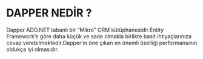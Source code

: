 # DAPPER NEDİR ?

Dapper ADO.NET tabanlı bir “Mikro” ORM kütüphanesidir.Entity Framework’e göre daha küçük ve sade olmakla birlikte basit ihtiyaçlarınıza cevap verebilmektedir.Dapper’ın öne çıkan en önemli özelliği performansının oldukça iyi olmasıdır.
